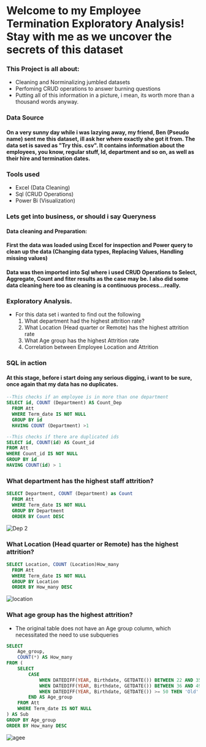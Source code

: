 # Welcome to my Employee Termination Exploratory Analysis! Stay with me as we uncover the secrets of this dataset

### This Project is all about:
- Cleaning and Norminalizing jumbled datasets
- Perfoming CRUD operations to answer burning questions
- Putting all of this information in a picture, i mean, its worth more than a thousand words anyway.
  
### Data Source
#### On a very sunny day while i was lazying away, my friend, Ben (Pseudo name) sent me this dataset, ill ask her where exactly she got it from. The data set is saved as "Try this. csv". It contains information about the employees, you know, regular stuff, Id, department and so on, as well as their hire and termination dates.

### Tools used
- Excel (Data Cleaning)
- Sql (CRUD Operations)
- Power Bi (Visualization)

### Lets get into business, or should i say Queryness 
#### Data cleaning and Preparation: 
#### First the data was loaded using Excel for inspection and Power query to clean up the data (Changing data types, Replacing Values, Handling missing values)
#### Data was then imported into Sql where i used CRUD Operations to Select, Aggregate, Count and fiter results as the case may be. I also did some data cleaning here too as cleaning is a continuous process...really. 

### Exploratory Analysis. 
- For this data set i wanted to find out the following
  1. What department had the highest attrition rate?
  2. What Location (Head quarter or Remote) has the highest attrition rate
  3. What Age group has the highest Attrition rate
  4. Correlation between Employee Location and Attrition

### SQL in action 
#### At this stage, before i start doing any serious digging, i want to be sure, once again that my data has no duplicates. 
```sql
--This checks if an employee is in more than one department
SELECT id, COUNT (Department) AS Count_Dep 
  FROM Att 
  WHERE Term_date IS NOT NULL
  GROUP BY id 
  HAVING COUNT (Department) >1
```
```sql
--This checks if there are duplicated ids
SELECT id, COUNT(id) AS Count_id
FROM Att
WHERE Count_id IS NOT NULL
GROUP BY id
HAVING COUNT(id) > 1
```
### What department has the highest staff attrition?
```sql
SELECT Department, COUNT (Department) as Count 
  FROM Att 
  WHERE Term_date IS NOT NULL 
  GROUP BY Department 
  ORDER BY Count DESC
```
![Dep 2](https://github.com/user-attachments/assets/8af95fc2-345d-4f79-a990-21e2cd7bd198)

### What Location (Head quarter or Remote) has the highest attrition?
```sql
SELECT Location, COUNT (Location)How_many 
  FROM Att 
  WHERE Term_date IS NOT NULL 
  GROUP BY Location 
  ORDER BY How_many DESC
```
 ![location](https://github.com/user-attachments/assets/7ab2175b-2422-4e2a-9d46-d6fd09e21414)


### What age group has the highest attrition?
- The original table does not have an Age group column, which necessitated the need to use subqueries
```sql
SELECT 
    Age_group, 
    COUNT(*) AS How_many
FROM (
    SELECT 
        CASE 
            WHEN DATEDIFF(YEAR, Birthdate, GETDATE()) BETWEEN 22 AND 35 THEN 'Young_Adult'
            WHEN DATEDIFF(YEAR, Birthdate, GETDATE()) BETWEEN 36 AND 49 THEN 'Adult'
            WHEN DATEDIFF(YEAR, Birthdate, GETDATE()) >= 50 THEN 'Old'
        END AS Age_group
    FROM Att
    WHERE Term_date IS NOT NULL
) AS Sub
GROUP BY Age_group
ORDER BY How_many DESC
```
![agee](https://github.com/user-attachments/assets/15f75e26-6b8c-40e1-beca-349b739ccf09)




 

